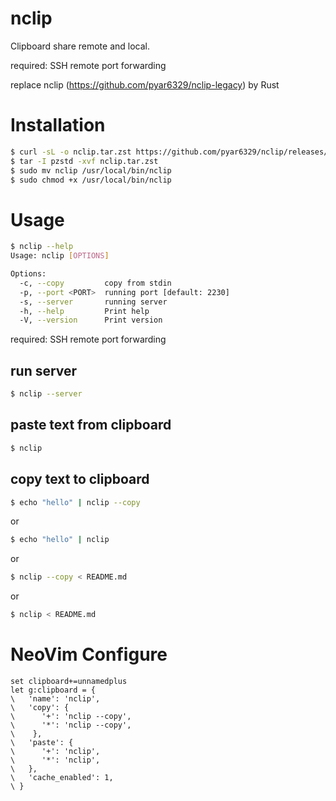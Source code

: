 # nclip

Clipboard share remote and local.

required: SSH remote port forwarding

replace nclip (https://github.com/pyar6329/nclip-legacy) by Rust


# Installation

```bash
$ curl -sL -o nclip.tar.zst https://github.com/pyar6329/nclip/releases/latest/download/nclip-$(uname -s)-$(uname -m).tar.zst
$ tar -I pzstd -xvf nclip.tar.zst
$ sudo mv nclip /usr/local/bin/nclip
$ sudo chmod +x /usr/local/bin/nclip
```

# Usage

```bash
$ nclip --help
Usage: nclip [OPTIONS]

Options:
  -c, --copy         copy from stdin
  -p, --port <PORT>  running port [default: 2230]
  -s, --server       running server
  -h, --help         Print help
  -V, --version      Print version
```

required: SSH remote port forwarding

## run server

```bash
$ nclip --server
```

## paste text from clipboard

```bash
$ nclip
```

## copy text to clipboard

```bash
$ echo "hello" | nclip --copy
```

or


```bash
$ echo "hello" | nclip
```

or

```bash
$ nclip --copy < README.md
```

or

```bash
$ nclip < README.md
```

# NeoVim Configure

```vimrc
set clipboard+=unnamedplus
let g:clipboard = {
\   'name': 'nclip',
\   'copy': {
\      '+': 'nclip --copy',
\      '*': 'nclip --copy',
\    },
\   'paste': {
\      '+': 'nclip',
\      '*': 'nclip',
\   },
\   'cache_enabled': 1,
\ }
```
